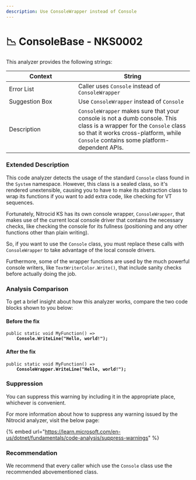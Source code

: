 ```yaml
---
description: Use ConsoleWrapper instead of Console
---
```


# 📉 ConsoleBase - NKS0002

This analyzer provides the following strings:

<table><thead><tr><th width="174">Context</th><th>String</th></tr></thead><tbody><tr><td>Error List</td><td>Caller uses <code>Console</code> instead of <code>ConsoleWrapper</code></td></tr><tr><td>Suggestion Box</td><td>Use <code>ConsoleWrapper</code> instead of <code>Console</code></td></tr><tr><td>Description</td><td><code>ConsoleWrapper</code> makes sure that your console is not a dumb console. This class is a wrapper for the <code>Console</code> class so that it works cross-platform, while <code>Console</code> contains some platform-dependent APIs.</td></tr></tbody></table>

### Extended Description

This code analyzer detects the usage of the standard `Console` class found in the `System` namespace. However, this class is a sealed class, so it's rendered unextensible, causing you to have to make its abstraction class to wrap its functions if you want to add extra code, like checking for VT sequences.

Fortunately, Nitrocid KS has its own console wrapper, `ConsoleWrapper`, that makes use of the current local console driver that contains the necessary checks, like checking the console for its fullness (positioning and any other functions other than plain writing).

So, if you want to use the `Console` class, you must replace these calls with `ConsoleWrapper` to take advantage of the local console drivers.

Furthermore, some of the wrapper functions are used by the much powerful console writers, like `TextWriterColor.Write()`, that include sanity checks before actually doing the job.

### Analysis Comparison

To get a brief insight about how this analyzer works, compare the two code blocks shown to you below:

#### Before the fix

<pre class="language-csharp" data-title="Somewhere in your mod code..." data-line-numbers><code class="lang-csharp">public static void MyFunction() =>
<strong>    Console.WriteLine("Hello, world!");
</strong></code></pre>

#### After the fix

<pre class="language-csharp" data-title="Somewhere in your mod code..." data-line-numbers><code class="lang-csharp">public static void MyFunction() =>
<strong>    ConsoleWrapper.WriteLine("Hello, world!");
</strong></code></pre>

### Suppression

You can suppress this warning by including it in the appropriate place, whichever is convenient.

For more information about how to suppress any warning issued by the Nitrocid analyzer, visit the below page:

{% embed url="https://learn.microsoft.com/en-us/dotnet/fundamentals/code-analysis/suppress-warnings" %}

### Recommendation

We recommend that every caller which use the `Console` class use the recommended abovementioned class.

